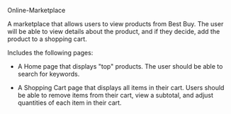 Online-Marketplace

A marketplace that allows users to view products from Best Buy. 
The user will be able to view details about the product, and if they decide, add the product to a shopping cart.

Includes the following pages:

  * A Home page that displays "top" products. The user should be able to search for keywords.

  * A Shopping Cart page that displays all items in their cart. Users should be able to remove items from their cart, view a subtotal, and adjust quantities of each item in their cart.
